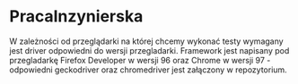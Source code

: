 # PracaInzynierska

W zależności od przeglądarki na której chcemy wykonać testy wymagany jest driver odpowiedni do wersji przegladarki.
Framework jest napisany pod przegladarkę Firefox Developer w wersji 96 oraz Chrome w wersji 97 - odpowiedni geckodriver oraz chromedriver jest załączony w repozytorium.
